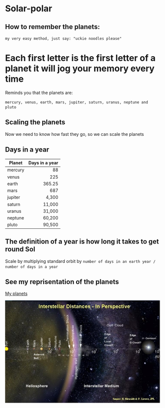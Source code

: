 # Solar-polar

## How to remember the planets:

```
my very easy method, just say: "uckie noodles please"
```
# Each first letter is the first letter of a planet it will jog your memory every time
Reminds you that the planets are:
```
mercury, venus, earth, mars, jupiter, saturn, uranus, neptune and pluto
```

## Scaling the planets

Now we need to know how fast they go, so we can scale the planets

## Days in a year

Planet | Days in a year
--- | ---: 
mercury | 88
venus | 225 
earth | 365.25
mars | 687
jupiter | 4,300
saturn | 11,000
uranus | 31,000
neptune | 60,200
pluto | 90,500

## The definition of a year is how long it takes to get round Sol

Scale by multiplying standard orbit by `number of days in an earth year / number of days in a year`

## See my reprisentation of the planets

[My planets](https://mewhubhawk.github.io/Solar-polar/)

![all the things in the solar system](distance-to-alpha-centuri.jpg)
